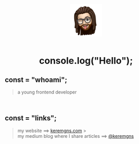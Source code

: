 <center>

![](keremgns.png)
<br> <br>

# console.log("Hello");

</center>

## const = "whoami";

> a young frontend developer

<br>

## const = "links";

> my website ==> [keremgns.com](keremgns.com) > <br>
> my medium blog where I share articles ==> [@keremgns](https://medium.com/@keremgns) <br>
